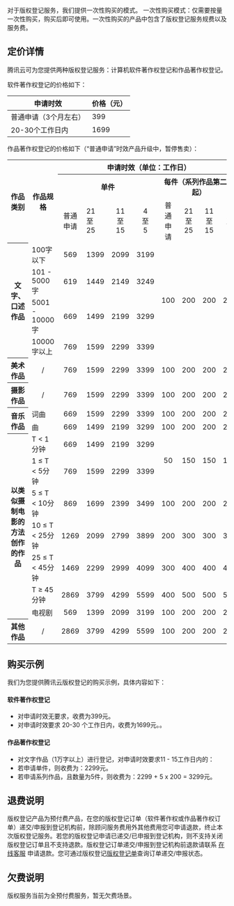 对于版权登记服务，我们提供一次性购买的模式。
一次性购买模式：仅需要按量一次性购买，购买后即可使用。一次性购买的产品中包含了版权登记服务规费以及服务费。


## 定价详情

腾讯云可为您提供两种版权登记服务：计算机软件著作权登记和作品著作权登记。

<span id="rjzz"></span>
软件著作权登记的价格如下：

| 申请时效 | 价格（元） | 
|---------|---------|
| 普通申请（3个月左右） | 399 | 
|20-30个工作日内|1699|



<span id="zpzz"></span>
作品著作权登记的价格如下（“普通申请”时效产品升级中，暂停售卖）：

<table>
<tbody><tr>
<th rowspan="3" align="center">作品类别
</th><th rowspan="3" align="center" style="
    width: 20%;
">作品规格
</th>
<th colspan="8" align="center">申请时效（单位：工作日）
</th>
</tr>

<tr>
<th colspan="4" align="center" style="
    width: 35%;
">单件
</th><th colspan="4" align="center" style="
    width: 35%;
">每件（系列作品第二件起）
</th>
</tr>

<tr>
<td align="center">普通<br>申请</td>
<td align="">21<br>至<br>25</td>
<td align="center">11<br>至<br>15</td>
<td align="center">4<br>至<br>5</td>
<td align="center">普通<br>申请</td>
<td align="center">21<br>至<br>25</td>
<td align="center">11<br>至<br>15</td>
<td align="center">4<br>至<br>5</td>
</tr>

<tr>
<th rowspan="4" align="center">文字、口述作品
</th><td>100字以下</td>
<td align="center">569</td>
<td align="center">1399</td>
<td align="center">2099</td>
<td align="center">3199</td>
<td rowspan="4" align="center">100</td>
<td rowspan="4" align="center">200</td>
<td rowspan="4" align="center">200</td>
<td rowspan="4" align="center">200</td>
</tr>

<tr>
<td>101 - 5000字</td>
<td align="center">619</td>
<td align="center">1449</td>
<td align="center">2149</td>
<td align="center">3249</td>
</tr>

<tr>
<td>5001 - 10000字</td>
<td align="center">669</td>
<td align="center">1499</td>
<td align="center">2199</td>
<td align="center">3299</td>
</tr>

<tr>
<td>10000字以上</td>
<td align="center">769</td>
<td align="center">1599</td>
<td align="center">2299</td>
<td align="center">3399</td>
</tr>

<tr>
<th align="center">美术作品
</th><td align="center">/</td>
<td align="center">769</td>
<td align="center">1599</td>
<td align="center">2299</td>
<td align="center">3399</td>
<td align="center">100</td>
<td align="center">200</td>
<td align="center">200</td>
<td align="center">200</td>
</tr>

<tr>
<th align="center">摄影作品
</th><td align="center">/</td>
<td align="center">769</td>
<td align="center">1599</td>
<td align="center">2299</td>
<td align="center">3399</td>
<td align="center">100</td>
<td align="center">200</td>
<td align="center">200</td>
<td align="center">200</td>
</tr>
<tr>
<th rowspan="2" align="center">音乐作品
</th><td>词曲</td>
<td align="center">669</td>
<td align="center">1599</td>
<td align="center">2299</td>
<td align="center">3399</td>                   
<td align="center">100</td>
<td align="center">200</td>
<td align="center">200</td>
<td align="center">200</td>
</tr>
<td>曲</td>
<td align="center">669</td>
<td align="center">1499</td>
<td align="center">2199</td>
<td align="center">3299</td>                   
<td align="center">100</td>
<td align="center">200</td>
<td align="center">200</td>
<td align="center">200</td>
<tr>
<th rowspan="7" align="center">以类似摄<br>制电影的<br>方法创作<br>的作品
</th><td>T &lt; 1分钟</td>
<td align="center">669</td>
<td align="center">1499</td>
<td align="center">2199</td>
<td align="center">3299</td>
<td rowspan="2" align="center">50</td>               
<td rowspan="2" align="center">150</td>
<td rowspan="2" align="center">150</td>
<td rowspan="2" align="center">150</td>
</tr>

<tr>
<td>1 ≤ T < 5分钟</td>
<td align="center">769</td>
<td align="center">1599</td>
<td align="center">2299</td>           
<td align="center">3399</td>
</tr>

<tr>
<td>5 ≤ T < 10分钟</td>
<td align="center">869</td>
<td align="center">1699</td>
<td align="center">2399</td>        
<td align="center">3499</td>
<td align="center">100</td>
<td align="center">200</td>
<td align="center">200</td>
<td align="center">200</td>
</tr>

<tr>
<td>10 ≤ T < 25分钟</td>
<td align="center">1269</td>
<td align="center">2099</td>
<td align="center">2799</td>        
<td align="center">3899</td>
<td align="center">200</td>
<td align="center">300</td>
<td align="center">300</td>
<td align="center">300</td>
</tr>

<tr>
<td>25 ≤ T < 45分钟</td>
<td align="center">1469</td>
<td align="center">2299</td>
<td align="center">2999</td>
<td align="center">4099</td>
<td align="center">300</td>
<td align="center">400</td>
<td align="center">400</td>
<td align="center">400</td>
</tr>

<tr>
<td>T ≥ 45分钟</td>
<td align="center">2869</td>
<td align="center">3799</td>
<td align="center">4299</td>
<td align="center">5599</td>
<td align="center">400</td>
<td align="center">500</td>
<td align="center">500</td>
<td align="center">500</td>
</tr>

<tr>
<td>电视剧</td>
<td align="center">569</td>
<td align="center">1399</td>
<td align="center">2099</td>
<td align="center">3199</td>
<td align="center">100</td>
<td align="center">200</td>
<td align="center">200</td>
<td align="center">200</td>
</tr>
<tr>
<th align="center">其他作品
</th><td align="center">/ </td>
<td align="center">2869</td>
<td align="center">3799</td>
<td align="center">4299</td>
<td align="center">5599</td>
<td align="center">100</td>
<td align="center">200</td>
<td align="center">200</td>
<td align="center">200</td>
</tr>
</tbody></table>


## 购买示例
我们为您提供腾讯云版权登记的购买示例，具体内容如下：

#### 软件著作权登记
- 对申请时效无要求，收费为399元。
- 对申请时效要求 20-30 个工作日内，收费为1699元。。


#### 作品著作权登记
- 对文字作品（1万字以上）进行登记，对申请时效要求11 - 15工作日内的：
- 若申请单件，则收费为：2299元。
- 若申请系列作品，且数量为5件，则收费为：2299 + 5 x 200 = 3299元。



## 退费说明

版权登记产品为预付费产品，在您的版权登记订单（软件著作权或作品著作权订单）递交/申报到登记机构前，除顾问服务费用外其他费用您可申请退款，终止本次版权登记服务。若您的版权登记申请已递交/已申报到登记机构，则不支持关闭版权登记订单且不支持退款。版权登记订单递交/申报到登记机构前退款请联系 [在线客服]((https://cloud.tencent.com/online-service?from=connect-us) ) 申请退款。您可通过版权登记[版权登记单](https://console.cloud.tencent.com/crr/manage)查询订单递交/申报状态。


## 欠费说明
版权服务当前为全预付费服务，暂无欠费场景。








